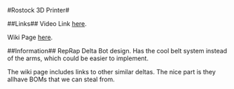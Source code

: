 #Rostock 3D Printer#   

##Links##
Video Link [here](https://www.youtube.com/watch?v=AYs6jASd_Ww).   

Wiki Page [here](http://reprap.org/wiki/Rostock).

##Information##
RepRap Delta Bot design.  Has the cool belt system instead of the arms, 
which could be easier to implement.     

The wiki page includes links to other similar deltas.  The nice part is they
allhave BOMs that we can steal from.


